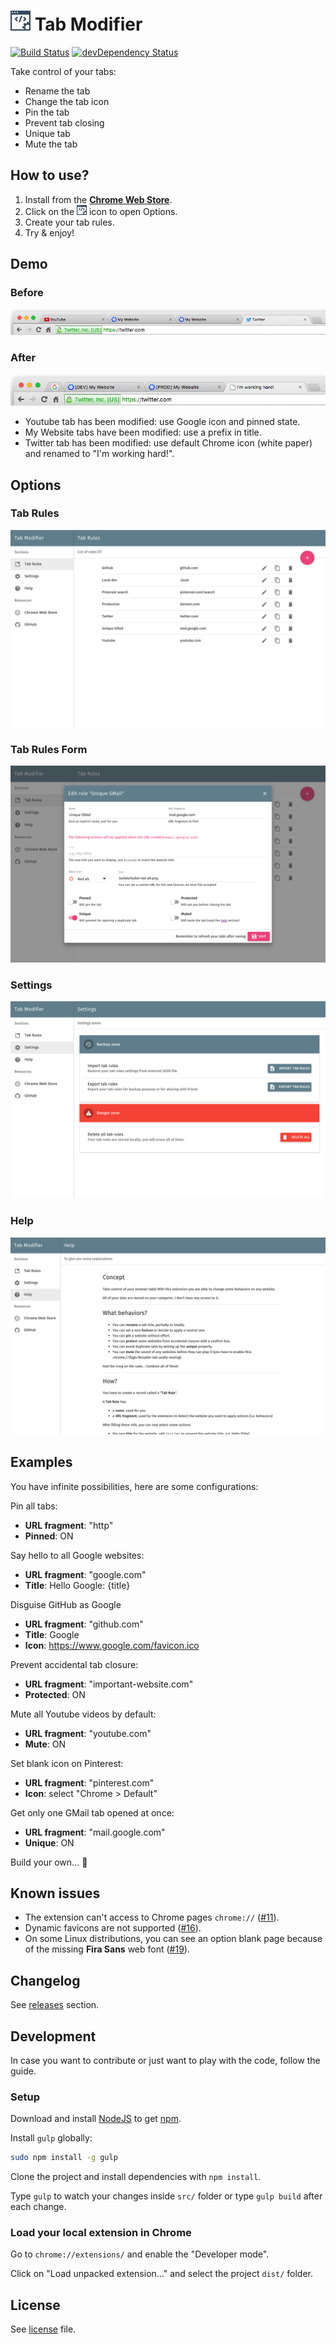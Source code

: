 # <img src="dist/img/icon_32.png" alt="icon"> Tab Modifier

[![Build Status](http://img.shields.io/travis/sylouuu/chrome-tab-modifier.svg?style=flat)](https://travis-ci.org/sylouuu/chrome-tab-modifier)
[![devDependency Status](http://img.shields.io/david/dev/sylouuu/chrome-tab-modifier.svg?style=flat)](https://david-dm.org/sylouuu/chrome-tab-modifier#info=devDependencies)

Take control of your tabs:

* Rename the tab
* Change the tab icon
* Pin the tab
* Prevent tab closing
* Unique tab
* Mute the tab

## How to use?

1. Install from the **[Chrome Web Store](https://chrome.google.com/webstore/detail/hcbgadmbdkiilgpifjgcakjehmafcjai/)**.
2. Click on the <img src="dist/img/icon_16.png" alt="icon"> icon to open Options.
3. Create your tab rules.
4. Try & enjoy!

## Demo

### Before

<img src="screenshots/tabs+before.png" alt="tabs before">

### After

<img src="screenshots/tabs+after.png" alt="tabs after">

* Youtube tab has been modified: use Google icon and pinned state.
* My Website tabs have been modified: use a prefix in title.
* Twitter tab has been modified: use default Chrome icon (white paper) and renamed to "I'm working hard!".

## Options

### Tab Rules

<img src="screenshots/tab_rules.png" alt="tab_rules">

### Tab Rules Form

<img src="screenshots/tab_rules_form.png" alt="tab_rules_form">

### Settings

<img src="screenshots/settings.png" alt="settings">

### Help

<img src="screenshots/help.png" alt="help">

## Examples

You have infinite possibilities, here are some configurations:

Pin all tabs:

* **URL fragment**: "http"
* **Pinned**: ON

Say hello to all Google websites:

* **URL fragment**: "google.com"
* **Title**: Hello Google: {title}

Disguise GitHub as Google

* **URL fragment**: "github.com"
* **Title**: Google
* **Icon**: https://www.google.com/favicon.ico

Prevent accidental tab closure:

* **URL fragment**: "important-website.com"
* **Protected**: ON

Mute all Youtube videos by default:

* **URL fragment**: "youtube.com"
* **Mute**: ON

Set blank icon on Pinterest:

* **URL fragment**: "pinterest.com"
* **Icon**: select "Chrome > Default"

Get only one GMail tab opened at once:

* **URL fragment**: "mail.google.com"
* **Unique**: ON

Build your own... :muscle:

## Known issues

* The extension can't access to Chrome pages `chrome://` ([#11](https://github.com/sylouuu/chrome-tab-modifier/issues/11)).
* Dynamic favicons are not supported ([#16](https://github.com/sylouuu/chrome-tab-modifier/issues/16)).
* On some Linux distributions, you can see an option blank page because of the missing **Fira Sans** web font ([#19](https://github.com/sylouuu/chrome-tab-modifier/issues/19)).

## Changelog

See [releases](https://github.com/sylouuu/chrome-tab-modifier/releases) section.

## Development

In case you want to contribute or just want to play with the code, follow the guide.

### Setup

Download and install [NodeJS](http://nodejs.org/download/) to get [npm](https://www.npmjs.org/).

Install `gulp` globally:

```bash
sudo npm install -g gulp
```

Clone the project and install dependencies with `npm install`.

Type `gulp` to watch your changes inside `src/` folder or type `gulp build` after each change.

### Load your local extension in Chrome

Go to `chrome://extensions/` and enable the "Developer mode".

Click on "Load unpacked extension..." and select the project `dist/` folder.

## License

See [license](LICENSE.md) file.
